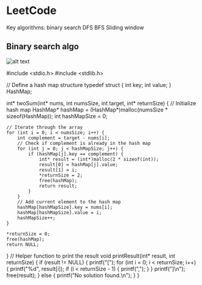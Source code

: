 # LeetCode



Key algorithms:
binary search
DFS
BFS
Sliding window


## Binary search algo
![alt text](image-58.png)



#include <stdio.h>
#include <stdlib.h>

// Define a hash map structure
typedef struct {
    int key;
    int value;
} HashMap;

int* twoSum(int* nums, int numsSize, int target, int* returnSize) {
    // Initialize hash map
    HashMap* hashMap = (HashMap*)malloc(numsSize * sizeof(HashMap));
    int hashMapSize = 0;

    // Iterate through the array
    for (int i = 0; i < numsSize; i++) {
        int complement = target - nums[i];
        // Check if complement is already in the hash map
        for (int j = 0; j < hashMapSize; j++) {
            if (hashMap[j].key == complement) {
                int* result = (int*)malloc(2 * sizeof(int));
                result[0] = hashMap[j].value;
                result[1] = i;
                *returnSize = 2;
                free(hashMap);
                return result;
            }
        }
        // Add current element to the hash map
        hashMap[hashMapSize].key = nums[i];
        hashMap[hashMapSize].value = i;
        hashMapSize++;
    }

    *returnSize = 0;
    free(hashMap);
    return NULL;
}
// Helper function to print the result
void printResult(int* result, int returnSize) {
    if (result != NULL) {
        printf("[");
        for (int i = 0; i < returnSize; i++) {
            printf("%d", result[i]);
            if (i < returnSize - 1) {
                printf(",");
            }
        }
        printf("]\n");
        free(result);
    } else {
        printf("No solution found.\n");
    }
}